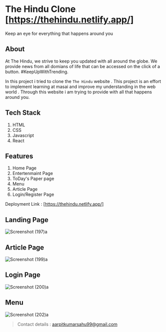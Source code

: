 # The Hindu Clone  [https://thehindu.netlify.app/]

Keep an eye for everything that happens around you

## About

At The Hindu, we strive to keep you updated with all around the globe. We provide news from all domians of life that can be accessed on the click of a button. #KeepUpWithTrending.

In this project i tried to clone the `The Hindu` website . This project is an effort to implement learning at masai and improve my understanding in the web world . Through this website i am trying to provide with all that happens around you.

## Tech Stack

1. HTML
2. CSS
3. Javascript
4. React




## Features 

1. Home Page 
2. Entertenmaint Page
3. ToDay's Paper page
4. Menu
5. Article Page
6. Login/Register Page


Deployment Link : [https://thehindu.netlify.app/]

## Landing Page

![Screenshot (197)a](https://user-images.githubusercontent.com/101388724/187070132-cf427a44-3c51-47b4-8701-a6a8c7372abc.png)

## Article Page

![Screenshot (199)a](https://user-images.githubusercontent.com/101388724/187070251-754a4124-f6c0-4cd0-b714-5368078f68d6.png)

## Login Page

![Screenshot (200)a](https://user-images.githubusercontent.com/101388724/187070320-af342778-aaa8-42a7-85a8-92fdc39de504.png)

## Menu

![Screenshot (202)a](https://user-images.githubusercontent.com/101388724/187070376-bb5bae46-ee99-4e3f-a368-8ef33a2eda02.png)



> Contact details : aarpitkumarsahu99@gmail.com























